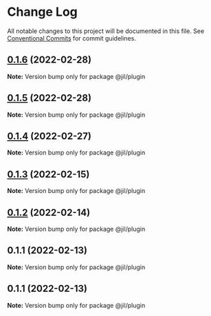 # Change Log

All notable changes to this project will be documented in this file.
See [Conventional Commits](https://conventionalcommits.org) for commit guidelines.

## [0.1.6](https://github.com/jiljs/jil/compare/@jil/plugin@0.1.5...@jil/plugin@0.1.6) (2022-02-28)

**Note:** Version bump only for package @jil/plugin





## [0.1.5](https://github.com/jiljs/jil/compare/@jil/plugin@0.1.4...@jil/plugin@0.1.5) (2022-02-28)

**Note:** Version bump only for package @jil/plugin





## [0.1.4](https://github.com/jiljs/jil/compare/@jil/plugin@0.1.3...@jil/plugin@0.1.4) (2022-02-27)

**Note:** Version bump only for package @jil/plugin





## [0.1.3](https://github.com/jiljs/jil/compare/@jil/plugin@0.1.2...@jil/plugin@0.1.3) (2022-02-15)

**Note:** Version bump only for package @jil/plugin





## [0.1.2](https://github.com/jiljs/jil/compare/@jil/plugin@0.1.1...@jil/plugin@0.1.2) (2022-02-14)

**Note:** Version bump only for package @jil/plugin





## 0.1.1 (2022-02-13)

**Note:** Version bump only for package @jil/plugin





## 0.1.1 (2022-02-13)

**Note:** Version bump only for package @jil/plugin

